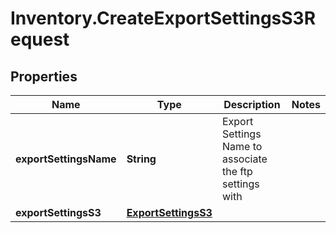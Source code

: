 # Inventory.CreateExportSettingsS3Request

## Properties

Name | Type | Description | Notes
------------ | ------------- | ------------- | -------------
**exportSettingsName** | **String** | Export Settings Name to associate the ftp settings with | 
**exportSettingsS3** | [**ExportSettingsS3**](.md) |  | 


